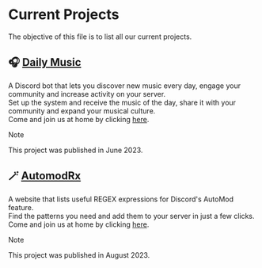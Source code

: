 # Current Projects
The objective of this file is to list all our current projects.

## 🎧 [Daily Music](https://daily-music.xyz)
A Discord bot that lets you discover new music every day, engage your community and increase activity on your server.                                                                                                    
Set up the system and receive the music of the day, share it with your community and expand your musical culture.                                                                                                      
Come and join us at home by clicking [here](https://discord.gg/pqjxCxzNC3).

> [!NOTE]  
> This project was published in June 2023.

## 🪄 [AutomodRx](https://automodrx.xyz)
A website that lists useful REGEX expressions for Discord's AutoMod feature.                                                                                                                                                                                                                            
Find the patterns you need and add them to your server in just a few clicks.                                                                                                                                                                                                                            
Come and join us at home by clicking [here](https://discord.gg/pqjxCxzNC3).

> [!NOTE]  
> This project was published in August 2023.
